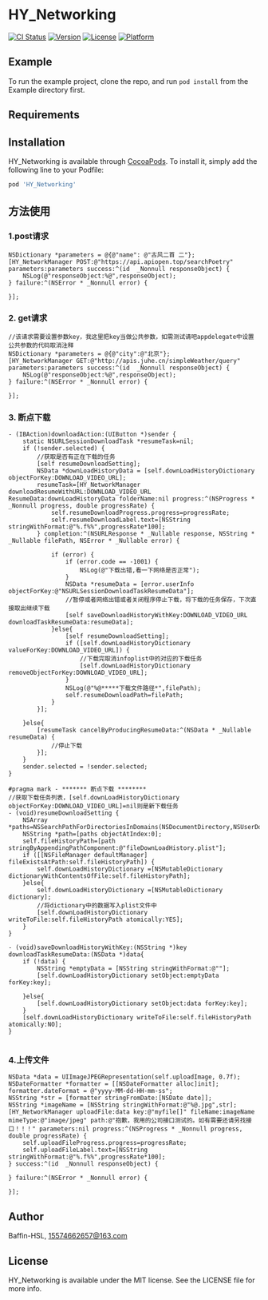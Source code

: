 # HY_Networking

[![CI Status](https://img.shields.io/travis/Baffin-HSL/HY_Networking.svg?style=flat)](https://travis-ci.org/Baffin-HSL/HY_Networking)
[![Version](https://img.shields.io/cocoapods/v/HY_Networking.svg?style=flat)](https://cocoapods.org/pods/HY_Networking)
[![License](https://img.shields.io/cocoapods/l/HY_Networking.svg?style=flat)](https://cocoapods.org/pods/HY_Networking)
[![Platform](https://img.shields.io/cocoapods/p/HY_Networking.svg?style=flat)](https://cocoapods.org/pods/HY_Networking)

## Example

To run the example project, clone the repo, and run `pod install` from the Example directory first.

## Requirements

## Installation

HY_Networking is available through [CocoaPods](https://cocoapods.org). To install
it, simply add the following line to your Podfile:

```ruby
pod 'HY_Networking'
```

## 方法使用
###  1.post请求

```
NSDictionary *parameters = @{@"name": @"古风二首 二"};
[HY_NetworkManager POST:@"https://api.apiopen.top/searchPoetry" parameters:parameters success:^(id  _Nonnull responseObject) {
    NSLog(@"responseObject:%@",responseObject);
} failure:^(NSError * _Nonnull error) {
    
}];
```

### 2. get请求
```
//该请求需要设置参数key，我这里把key当做公共参数，如需测试请吧appdelegate中设置公共参数的代码取消注释
NSDictionary *parameters = @{@"city":@"北京"};
[HY_NetworkManager GET:@"http://apis.juhe.cn/simpleWeather/query" parameters:parameters success:^(id  _Nonnull responseObject) {
    NSLog(@"responseObject:%@",responseObject);
} failure:^(NSError * _Nonnull error) {
    
}];

```

### 3. 断点下载
```
- (IBAction)downloadAction:(UIButton *)sender {
    static NSURLSessionDownloadTask *resumeTask=nil;
    if (!sender.selected) {
        //获取是否有正在下载的任务
        [self resumeDownloadSetting];
        NSData *downLoadHistoryData = [self.downLoadHistoryDictionary objectForKey:DOWNLOAD_VIDEO_URL];
        resumeTask=[HY_NetworkManager downloadResumeWithURL:DOWNLOAD_VIDEO_URL ResumeData:downLoadHistoryData folderName:nil progress:^(NSProgress * _Nonnull progress, double progressRate) {
            self.resumeDownloadProgress.progress=progressRate;
            self.resumeDownloadLabel.text=[NSString stringWithFormat:@"%.f%%",progressRate*100];
        } completion:^(NSURLResponse * _Nullable response, NSString * _Nullable filePath, NSError * _Nullable error) {
            
            if (error) {
                if (error.code == -1001) {
                    NSLog(@"下载出错,看一下网络是否正常");
                }
                NSData *resumeData = [error.userInfo objectForKey:@"NSURLSessionDownloadTaskResumeData"];
                //暂停或者网络出错或者关闭程序停止下载，将下载的任务保存，下次直接取出继续下载
                [self saveDownloadHistoryWithKey:DOWNLOAD_VIDEO_URL downloadTaskResumeData:resumeData];
            }else{
                [self resumeDownloadSetting];
                if ([self.downLoadHistoryDictionary valueForKey:DOWNLOAD_VIDEO_URL]) {
                    //下载完取消infoplist中的对应的下载任务
                    [self.downLoadHistoryDictionary removeObjectForKey:DOWNLOAD_VIDEO_URL];
                }
                NSLog(@"%@*****下载文件路径*",filePath);
                self.resumeDownloadPath=filePath;
            }
        }];
        
    }else{
        [resumeTask cancelByProducingResumeData:^(NSData * _Nullable resumeData) {
            //停止下载
        }];
    }
    sender.selected = !sender.selected;
}

#pragma mark - ******* 断点下载 ********
//获取下载任务列表，[self.downLoadHistoryDictionary objectForKey:DOWNLOAD_VIDEO_URL]=nil则是新下载任务
- (void)resumeDownloadSetting {
    NSArray *paths=NSSearchPathForDirectoriesInDomains(NSDocumentDirectory,NSUserDomainMask,YES);
    NSString *path=[paths objectAtIndex:0];
    self.fileHistoryPath=[path stringByAppendingPathComponent:@"fileDownLoadHistory.plist"];
    if ([[NSFileManager defaultManager] fileExistsAtPath:self.fileHistoryPath]) {
        self.downLoadHistoryDictionary =[NSMutableDictionary dictionaryWithContentsOfFile:self.fileHistoryPath];
    }else{
        self.downLoadHistoryDictionary =[NSMutableDictionary dictionary];
        //将dictionary中的数据写入plist文件中
        [self.downLoadHistoryDictionary writeToFile:self.fileHistoryPath atomically:YES];
    }
}

- (void)saveDownloadHistoryWithKey:(NSString *)key downloadTaskResumeData:(NSData *)data{
    if (!data) {
        NSString *emptyData = [NSString stringWithFormat:@""];
        [self.downLoadHistoryDictionary setObject:emptyData forKey:key];

    }else{
        [self.downLoadHistoryDictionary setObject:data forKey:key];
    }
    [self.downLoadHistoryDictionary writeToFile:self.fileHistoryPath atomically:NO];
}


```

### 4.上传文件

```
NSData *data = UIImageJPEGRepresentation(self.uploadImage, 0.7f);
NSDateFormatter *formatter = [[NSDateFormatter alloc]init];
formatter.dateFormat = @"yyyy-MM-dd-HH-mm-ss";
NSString *str = [formatter stringFromDate:[NSDate date]];
NSString *imageName = [NSString stringWithFormat:@"%@.jpg",str];
[HY_NetworkManager uploadFile:data key:@"myfile[]" fileName:imageName mimeType:@"image/jpeg" path:@"抱歉，我用的公司接口测试的。如有需要还请另找接口！！！" parameters:nil progress:^(NSProgress * _Nonnull progress, double progressRate) {
    self.uploadFileProgress.progress=progressRate;
    self.uploadFileLabel.text=[NSString stringWithFormat:@"%.f%%",progressRate*100];
} success:^(id  _Nonnull responseObject) {

} failure:^(NSError * _Nonnull error) {
    
}];
```



## Author

Baffin-HSL, 15574662657@163.com

## License

HY_Networking is available under the MIT license. See the LICENSE file for more info.
